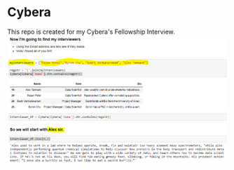 # Cybera
This repo is created for my Cybera's Fellowship Interview.
<img src = "img/final_dataframe.PNG">
